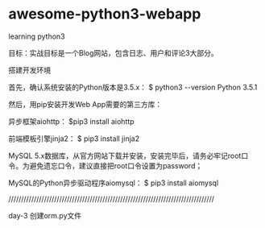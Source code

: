 # awesome-python3-webapp
learning python3

目标：实战目标是一个Blog网站，包含日志、用户和评论3大部分。

搭建开发环境

首先，确认系统安装的Python版本是3.5.x：
$ python3 --version
Python 3.5.1

然后，用pip安装开发Web App需要的第三方库：

异步框架aiohttp：
$pip3 install aiohttp

前端模板引擎jinja2：
$ pip3 install jinja2

MySQL 5.x数据库，从官方网站下载并安装，安装完毕后，请务必牢记root口令。为避免遗忘口令，建议直接把root口令设置为password；

MySQL的Python异步驱动程序aiomysql：
$ pip3 install aiomysql


/////////////////////////////////////////////////////////////////////////////////


day-3
创建orm.py文件







